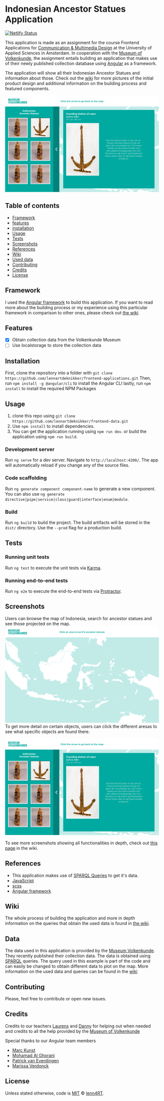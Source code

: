 # Indonesian Ancestor Statues Application
[![Netlify Status](https://api.netlify.com/api/v1/badges/c4d10ccf-41ae-4b4f-8b1b-8bc978f6786d/deploy-status)](https://app.netlify.com/sites/frosty-bardeen-0cc821/deploys)

This application is made as an assignment for the course Frontend Applications for [Communication & Multimedia Design](https://www.cmd-amsterdam.nl/english/) at the University of Applied Sciences in Amsterdam. In cooperation with the [Museum of Volkenkunde](https://www.volkenkunde.nl/en), the assignment entails building an application that makes use of their newly published collection database using [Angular](https://angular.io/) as a framework. 

The application will show all their Indonesian Ancestor Statues and information about those. Check out the [wiki](https://github.com/lennartdeknikker/frontend-applications/wiki/Application-design) for more pictures of the initial product design and additional information on the building process and featured components.

![preview](https://github.com/lennartdeknikker/frontend-applications/blob/master/wiki-resources/design/ontwerp4.png)

## Table of contents
* [Framework](#framework)
* [features](#features)
* [installation](#installation)
* [Usage](#usage)
* [Tests](#tests)
* [Screenshots](#screenshots)
* [References](#references)
* [Wiki](#wiki)
* [Used data](#data)
* [Contributing](#contributing)
* [Credits](#credits)
* [License](#license)

## Framework
I used the [Angular framework](https://angular.io/) to build this application. If you want to read more about the building process or my experience using this particular framework in comparison to other ones, please check out [the wiki](https://github.com/lennartdeknikker/frontend-applications/wiki).

## Features
* [x] Obtain collection data from the Volkenkunde Museum
* [ ] Use localstorage to store the collection data

## Installation
First, clone the repository into a folder with `git clone https://github.com/lennartdeknikker/frontend-applications.git`
Then, run `npm install -g @angular/cli` to install the Angular CLI
lastly, run `npm install` to install the required NPM Packages

## Usage
1. clone this repo using `git clone https://github.com/lennartdeknikker/frontend-data.git`
2. Use `npm install` to install dependencies.
3. You can get the application running using `npm run dev`. or build the application using `npm run build`.

### Development server
Run `ng serve` for a dev server. Navigate to `http://localhost:4200/`. The app will automatically reload if you change any of the source files.

### Code scaffolding
Run `ng generate component component-name` to generate a new component. You can also use `ng generate directive|pipe|service|class|guard|interface|enum|module`.

### Build
Run `ng build` to build the project. The build artifacts will be stored in the `dist/` directory. Use the `--prod` flag for a production build.

## Tests

### Running unit tests
Run `ng test` to execute the unit tests via [Karma](https://karma-runner.github.io).

### Running end-to-end tests
Run `ng e2e` to execute the end-to-end tests via [Protractor](http://www.protractortest.org/).

## Screenshots
Users can browse the map of Indonesia, search for ancestor statues and see those projected on the map.
![screenshot1](https://github.com/lennartdeknikker/frontend-applications/blob/master/wiki-resources/design/ontwerp.png)
To get more detail on certain objects, users can click the different aresas to see what specific objects are found there.

![screenshot7](https://github.com/lennartdeknikker/frontend-applications/blob/master/wiki-resources/design/ontwerp4.png)

To see more screenshots showing all functionalities in depth, check out [this page](https://github.com/lennartdeknikker/frontend-applications/wiki/Screenshots) in the wiki.

## References
- This application makes use of [SPARQL Queries](https://en.wikipedia.org/wiki/SPARQL) to get it's data.
- [JavaScript](https://developer.mozilla.org/en-US/docs/Web/javascript)
- [scss](https://sass-lang.com/)
- [Angular framework](https://angular.io/)

## Wiki
The whole process of building the application and more in depth information on the queries that obtain the used data is found in [the wiki](https://github.com/lennartdeknikker/frontend-applications/wiki).

## Data
The data used in this application is provided by the [Museum Volkenkunde](https://www.volkenkunde.nl/). They recently published their collection data. The data is obtained using [SPARQL](https://en.wikipedia.org/wiki/SPARQL) queries. The query used in this example is part of the code and can easily be changed to obtain different data to plot on the map. More information on the used data and queries can be found in the [wiki](https://github.com/lennartdeknikker/frontend-applications/wiki/)

## Contributing
Please, feel free to contribute or open new issues.

## Credits
Credits to our teachers [Laurens](https://github.com/Razpudding) and [Danny](https://github.com/dandevri) for helping out when needed and credits to all the help provided by the [Museum of Volkenkunde](https://www.volkenkunde.nl/en)

Special thanks to our Angular team members
- [Marc Kunst](https://github.com/MarcKunst)
- [Mohamad Al Ghorani](https://github.com/MohamadAlGhorani)
- [Patrick van Everdingen](https://github.com/patrick-ve)
- [Marissa Verdonck](https://github.com/marissaverdonck)

## License
Unless stated otherwise, code is [MIT](https://github.com/lennartdeknikker/frontend-applications/blob/master/LICENSE) © [lenn4RT](http://www.lenn4rt.com).


